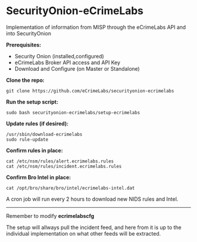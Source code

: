 # SecurityOnion-eCrimeLabs
Implementation of information from MISP through the eCrimeLabs API and into SecurityOnion

**Prerequisites:**

- Security Onion (installed,configured)
- eCrimeLabs Broker API access and API Key
- Download and Configure (on Master or Standalone)

**Clone the repo:**
```
git clone https://github.com/eCrimeLabs/securityonion-ecrimelabs
```

**Run the setup script:**
```
sudo bash securityonion-ecrimelabs/setup-ecrimelabs
```

**Update rules (if desired):**
```
/usr/sbin/download-ecrimelabs
sudo rule-update
```

**Confirm rules in place:**
```
cat /etc/nsm/rules/alert.ecrimelabs.rules
cat /etc/nsm/rules/incident.ecrimelabs.rules
```

**Confirm Bro Intel in place:**
```
cat /opt/bro/share/bro/intel/ecrimelabs-intel.dat
```

A cron job will run every 2 hours to download new NIDS rules and Intel.

------

Remember to modify **ecrimelabscfg**

The setup will allways pull the incident feed, and here from it is up to the individual
implementation on what other feeds will be extracted.
